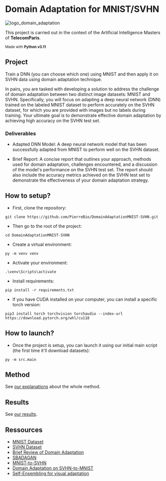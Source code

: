 # Domain Adaptation for MNIST/SVHN
![logo_domain_adaptation](https://github.com/PierreBio/AdaptationDomain/assets/45881846/be12002b-1c55-47da-93a2-9fafe67c0aad)

This project is carried out in the context of the Artificial Intelligence Masters of **TelecomParis**.

<sub>Made with __Python v3.11__</sub>

## Project

Train a DNN (you can choose which one) using MNIST and then apply it on SVHN data using domain adaptation technique.

In pairs, you are tasked with developing a solution to address the challenge of domain adaptation between two distinct image datasets: MNIST and SVHN. Specifically, you will focus on adapting a deep neural network (DNN) trained on the labeled MNIST dataset to perform accurately on the SVHN dataset, for which you are provided with images but no labels during training. Your ultimate goal is to demonstrate effective domain adaptation by achieving high accuracy on the SVHN test set.

### Deliverables

- Adapted DNN Model: A deep neural network model that has been successfully adapted from MNIST to perform well on the SVHN dataset.

- Brief Report: A concise report that outlines your approach, methods used for domain adaptation, challenges encountered, and a discussion of the model's performance on the SVHN test set. The report should also include the accuracy metrics achieved on the SVHN test set to demonstrate the effectiveness of your domain adaptation strategy.

## How to setup?

- First, clone the repository:

```
git clone https://github.com/PierreBio/DomainAdaptationMNIST-SVHN.git
```

- Then go to the root of the project:

```
cd DomainAdaptationMNIST-SVHN
```

- Create a virtual environment:

```
py -m venv venv
```

- Activate your environment:

```
.\venv\Scripts\activate
```

- Install requirements:

```
pip install -r requirements.txt
```

- If you have CUDA installed on your computer, you can install a specific torch version:

```
pip3 install torch torchvision torchaudio --index-url https://download.pytorch.org/whl/cu118
```

## How to launch?

- Once the project is setup, you can launch it using our initial main script (the first time it'll download datasets):

```
py -m src.main
```

## Method

See [our explanations](docs/METHOD.md) about the whole method.

## Results

See [our results](docs/RESULTS.md).

## Ressources

- [MNIST Dataset](http://yann.lecun.com/exdb/mnist/)
- [SVHN Dataset](http://ufldl.stanford.edu/housenumbers/)
- [Brief Review of Domain Adaptation](https://arxiv.org/pdf/2010.03978.pdf)
- [SBADAGAN](https://github.com/engharat/SBADAGAN)
- [MNIST-to-SVHN](https://github.com/yunjey/mnist-svhn-transfer)
- [Domain Adaptation on SVHN-to-MNIST](https://paperswithcode.com/sota/domain-adaptation-on-svhn-to-mnist)
- [Self-Ensembling for visual adaptation](https://pdfs.semanticscholar.org/1a3d/c5420fb73e5746494720f1c5733225a3386b.pdf)

